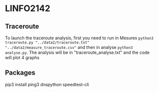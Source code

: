 # LINFO2142


## Traceroute

To launch the traceroute analysis, first you need to run in Mesures ```python3 traceroute.py "../data2/traceroute.txt" "../data2/measure_traceroute.csv"``` and then in analyse ```python3 analyse.py```. The analysis will be in "traceroute_analyse.txt" and the code will plot 4 graphs

## Packages

pip3 install ping3 dnspython speedtest-cli
